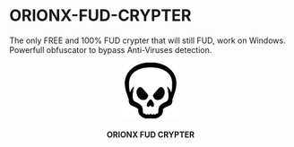 # ORIONX-FUD-CRYPTER
The only FREE and 100% FUD crypter that will still FUD, work on Windows. Powerfull obfuscator to bypass Anti-Viruses detection.
<div class="center"><center><img src="https://github.com/hackerOrionX/ORIONX-FUD-CRYPTER/blob/main/images/skull.png" width="100"/></center></div>
<br>
<div align="center" class="center">
<center><strong>ORIONX FUD CRYPTER</font></strong></center>
</div>



